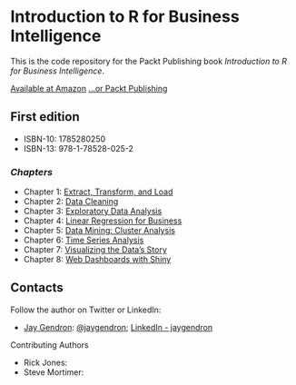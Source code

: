 # Introduction to R for Business Intelligence
This is the code repository for the Packt Publishing book _*Introduction to R for Business Intelligence*_.

[Available at Amazon](https://www.amazon.com/Introduction-Business-Intelligence-Jay-Gendron-ebook/dp/B01F7HCAWG)
[...or Packt Publishing](https://www.packtpub.com/big-data-and-business-intelligence/introduction-r-business-intelligence)

## First edition
* ISBN-10: 1785280250
* ISBN-13: 978-1-78528-025-2
 
### _Chapters_

* Chapter 1: [Extract, Transform, and Load](https://github.com/jgendron/com.packtpub.intro.r.bi/tree/master/Chapter1-ExtractTransformLoad)
* Chapter 2: [Data Cleaning](https://github.com/jgendron/com.packtpub.intro.r.bi/tree/master/Chapter2-DataCleaning)
* Chapter 3: [Exploratory Data Analysis](https://github.com/jgendron/com.packtpub.intro.r.bi/tree/master/Chapter3-ExploratoryDataAnalysis)
* Chapter 4: [Linear Regression for Business](https://github.com/jgendron/com.packtpub.intro.r.bi/tree/master/Chapter4-LinearRegressionforBusiness)
* Chapter 5: [Data Mining: Cluster Analysis](https://github.com/jgendron/com.packtpub.intro.r.bi/tree/master/Chapter5-ClusteringAnalysis)
* Chapter 6: [Time Series Analysis](https://github.com/jgendron/com.packtpub.intro.r.bi/tree/master/Chapter6-TimeSeriesAnalysis)
* Chapter 7: [Visualizing the Data’s Story](https://github.com/jgendron/com.packtpub.intro.r.bi/tree/master/Chapter7-DataVisualization)
* Chapter 8: [Web Dashboards with Shiny](https://github.com/jgendron/com.packtpub.intro.r.bi/tree/master/Chapter8-ShinyDashboards)

## Contacts

Follow the author on Twitter or LinkedIn:
* [Jay Gendron](https://www.packtpub.com/books/info/authors/jay-gendron): [@jaygendron](https://twitter.com/jaygendron); [LinkedIn - jaygendron](https://www.linkedin.com/in/jaygendron)

Contributing Authors
* Rick Jones: 
* Steve Mortimer: 
